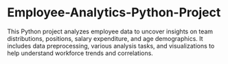 # Employee-Analytics-Python-Project
This Python project analyzes employee data to uncover insights on team distributions, positions, salary expenditure, and age demographics. It includes data preprocessing, various analysis tasks, and visualizations to help understand workforce trends and correlations.
